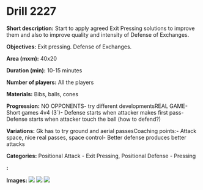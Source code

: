 # Drill 2227

**Short description:**
Start to apply agreed Exit Pressing solutions to improve them and also to improve quality and intensity of Defense of Exchanges.

**Objectives:**
Exit pressing. 
Defense of Exchanges.

**Area (mxm):**
40x20

**Duration (min):**
10-15 minutes

**Number of players:**
All the players

**Materials:**
Bibs, balls, cones

**Progression:**
NO OPPONENTS- try different developmentsREAL GAME- Short games 4v4 (3´)- Defense starts when attacker makes first pass-  Defense starts when attacker touch the ball (how to defend?)

**Variations:**
Gk has to try ground and aerial passesCoaching points:- Attack space, nice real passes, space control- Better defense produces better attacks

**Categories:**
Positional Attack - Exit Pressing, Positional Defense - Pressing

**:**


**Images:**
![](https://www.coachingfutsal.com/\images\086d788a-f446-47a2-8d25-b3060c48f967_01-06.png)
![](https://www.coachingfutsal.com/\images\f5dcbcc1-2f11-41be-9344-9356941d0dd6_01-07.png)
![](https://www.coachingfutsal.com/\images\ea234190-0957-43a1-a089-a2f1d9158511_01-10.png)

